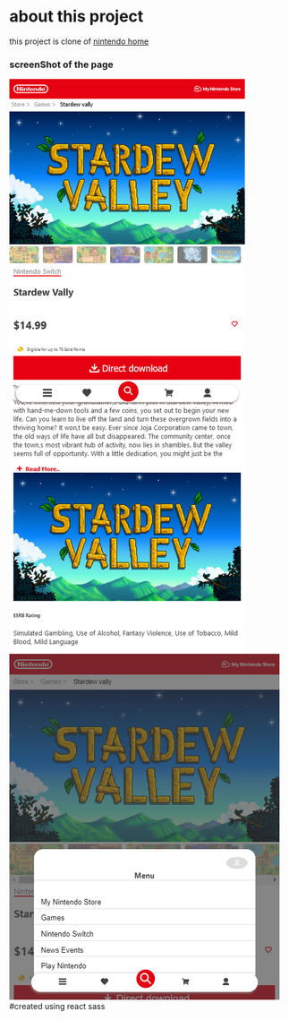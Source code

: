 # about this project 

this project is clone of [nintendo home ](https://www.nintendo.com/store/products/stardew-valley-switch/)

### screenShot of the page

![This is an image](https://github.com/SheidaSepehri01/nintendo-home/blob/master/src/images/React%20App.png)
![This is an image](https://github.com/SheidaSepehri01/nintendo-home/blob/master/src/images/React-App.png)
#created using
react
sass
